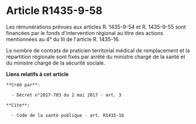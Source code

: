 # Article R1435-9-58

Les rémunérations prévues aux articles R. 1435-9-54 et R. 1435-9-55 sont financées par le fonds d'intervention régional au
titre des actions mentionnées au 4° du III de l'article R. 1435-16. 

Le nombre de contrats de praticien territorial médical de remplacement et la répartition régionale sont fixés par arrêté du
ministre chargé de la santé et du ministre chargé de la sécurité sociale.

**Liens relatifs à cet article**

	**Créé par**:

	  - Décret n°2017-703 du 2 mai 2017 - art. 3

	**Cite**:

	  - Code de la santé publique - art. R1435-16
